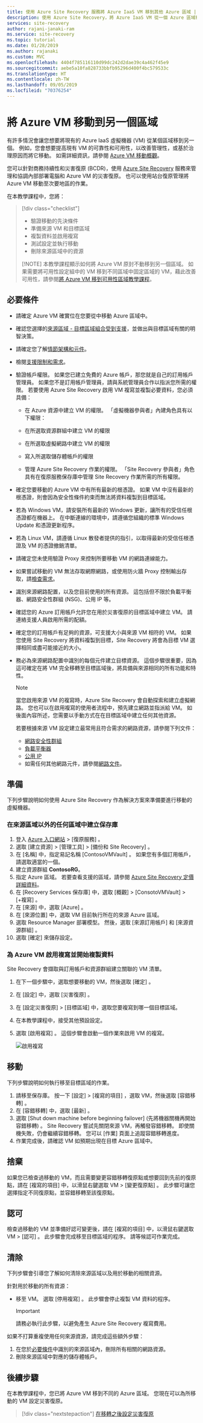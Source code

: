 ```yaml
---
title: 使用 Azure Site Recovery 服務將 Azure IaaS VM 移到其他 Azure 區域 | Microsoft Docs
description: 使用 Azure Site Recovery，將 Azure IaaS VM 從一個 Azure 區域移至另一個區域。
services: site-recovery
author: rajani-janaki-ram
ms.service: site-recovery
ms.topic: tutorial
ms.date: 01/28/2019
ms.author: rajanaki
ms.custom: MVC
ms.openlocfilehash: 4404f785116110d99dc242d2dae39c4a462f45e9
ms.sourcegitcommit: aebe5a10fa828733bbfb95296d400f4bc579533c
ms.translationtype: HT
ms.contentlocale: zh-TW
ms.lasthandoff: 09/05/2019
ms.locfileid: "70376254"
---
```

# <a name="move-azure-vms-to-another-region"></a>將 Azure VM 移動到另一個區域

有許多情況會讓您想要將現有的 Azure IaaS 虛擬機器 (VM) 從某個區域移到另一個。 例如，您會想要提高現有 VM 的可靠性和可用性，以改善管理性，或基於治理原因而將它移動。 如需詳細資訊，請參閱 [Azure VM 移動概觀](azure-to-azure-move-overview.md)。 

您可以針對商務持續性和災害復原 (BCDR)，使用 [Azure Site Recovery](site-recovery-overview.md) 服務來管理和協調內部部署電腦和 Azure VM 的災害復原。 也可以使用站台復原管理將 Azure VM 移動至次要地區的作業。

在本教學課程中，您將：

> [!div class="checklist"]
> 
> * 驗證移動的先決條件
> * 準備來源 VM 和目標區域
> * 複製資料並啟用複寫
> * 測試設定並執行移動
> * 刪除來源區域中的資源
> 
> [!NOTE]
> 本教學課程顯示如何將 Azure VM 原封不動移到另一個區域。 如果需要將可用性設定組中的 VM 移到不同區域中固定區域的 VM，藉此改善可用性，請參閱[將 Azure VM 移到可用性區域教學課程](move-azure-vms-avset-azone.md)。

## <a name="prerequisites"></a>必要條件

- 請確定 Azure VM 確實位在您要從中移動 Azure 區域中。
- 確認您選擇的[來源區域 - 目標區域組合受到支援](https://docs.microsoft.com/azure/site-recovery/azure-to-azure-support-matrix#region-support)，並做出與目標區域有關的明智決策。
- 請確定您了解[情節架構和元件](azure-to-azure-architecture.md)。
- 檢閱[支援限制和需求](azure-to-azure-support-matrix.md)。
- 驗證帳戶權限。 如果您已建立免費的 Azure 帳戶，那您就是自己的訂用帳戶管理員。 如果您不是訂用帳戶管理員，請與系統管理員合作以指派您所需的權限。 若要使用 Azure Site Recovery 啟用 VM 複寫並複製必要資料，您必須具備：

    - 在 Azure 資源中建立 VM 的權限。 「虛擬機器參與者」內建角色具有以下權限：
    - 在所選取資源群組中建立 VM 的權限
    - 在所選取虛擬網路中建立 VM 的權限
    - 寫入所選取儲存體帳戶的權限
    
    - 管理 Azure Site Recovery 作業的權限。 「Site Recovery 參與者」角色具有在復原服務保存庫中管理 Site Recovery 作業所需的所有權限。

- 確定您要移動的 Azure VM 中有所有最新的根憑證。 如果 VM 中沒有最新的根憑證，則會因為安全性條件約束而無法將資料複製到目標區域。

- 若為 Windows VM，請安裝所有最新的 Windows 更新，讓所有的受信任根憑證都在機器上。 在中斷連線的環境中，請遵循您組織的標準 Windows Update 和憑證更新程序。
    
- 若為 Linux VM，請遵循 Linux 散發者提供的指引，以取得最新的受信任根憑證及 VM 的憑證撤銷清單。
- 請確定您未使用驗證 Proxy 來控制所要移動 VM 的網路連線能力。

- 如果嘗試移動的 VM 無法存取網際網路，或使用防火牆 Proxy 控制輸出存取，請[檢查需求](azure-to-azure-tutorial-enable-replication.md#set-up-outbound-network-connectivity-for-vms)。

- 識別來源網路配置，以及您目前使用的所有資源。 這包括但不限於負載平衡器、網路安全性群組 (NSG)、公用 IP 等。

- 確認您的 Azure 訂用帳戶允許您在用於災害復原的目標區域中建立 VM。 請連絡支援人員啟用所需的配額。

- 確定您的訂用帳戶有足夠的資源，可支援大小與來源 VM 相符的 VM。 如果您使用 Site Recovery 將資料複製到目標，Site Recovery 將會為目標 VM 選擇相同或盡可能接近的大小。

- 務必為來源網路配置中識別的每個元件建立目標資源。 這個步驟很重要，因為這可確定在將 VM 完全移轉至目標區域後，將具備與來源相同的所有功能和特性。

     > [!NOTE] 
     > 當您啟用來源 VM 的複寫時，Azure Site Recovery 會自動探索和建立虛擬網路。 您也可以在啟用複寫的使用者流程中，預先建立網路並指派給 VM。 如後面內容所述，您需要以手動方式在在目標區域中建立任何其他資源。

    若要根據來源 VM 設定建立最常用且符合需求的網路資源，請參閱下列文件：
    - [網路安全性群組](https://docs.microsoft.com/azure/virtual-network/manage-network-security-group)
    - [負載平衡器](https://docs.microsoft.com/azure/load-balancer)
    -  [公用 IP](../virtual-network/virtual-network-public-ip-address.md)
    - 如需任何其他網路元件，請參閱[網路文件](https://docs.microsoft.com/azure/#pivot=products&panel=network)。



## <a name="prepare"></a>準備
下列步驟說明如何使用 Azure Site Recovery 作為解決方案來準備要進行移動的虛擬機器。 

### <a name="create-the-vault-in-any-region-except-the-source-region"></a>在來源區域以外的任何區域中建立保存庫

1. 登入 [Azure 入口網站](https://portal.azure.com) > [復原服務]  。
1. 選取 [建立資源]   > [管理工具]   > [備份和 Site Recovery]  。
1. 在 [名稱]  中，指定易記名稱 [ContosoVMVault]  。 如果您有多個訂用帳戶，請選取適當的一個。
1. 建立資源群組 **ContosoRG**。
1. 指定 Azure 區域。 若要查看支援的區域，請參閱 [Azure Site Recovery 定價詳細資料](https://azure.microsoft.com/pricing/details/site-recovery/)。
1. 在 [Recovery Services 保存庫]  中，選取 [概觀]   > [ConsotoVMVault]   > [+複寫]  。
1. 在 [來源]  中，選取 [Azure]  。
1. 在 [來源位置]  中，選取 VM 目前執行所在的來源 Azure 區域。
1. 選取 Resource Manager 部署模型。 然後，選取 [來源訂用帳戶]  和 [來源資源群組]  。
1. 選取 [確定]  來儲存設定。

### <a name="enable-replication-for-azure-vms-and-start-copying-the-data"></a>為 Azure VM 啟用複寫並開始複製資料

Site Recovery 會擷取與訂用帳戶和資源群組建立關聯的 VM 清單。

1. 在下一個步驟中，選取想要移動的 VM，然後選取 [確定]  。
1. 在 [設定]  中，選取 [災害復原]  。
1. 在 [設定災害復原]   >  [目標區域]  中，選取您要複寫到哪一個目標區域。
1. 在本教學課程中，接受其他預設設定。
1. 選取 [啟用複寫]  。 這個步驟會啟動一個作業來啟用 VM 的複寫。

    ![啟用複寫](media/tutorial-migrate-azure-to-azure/settings.png)

## <a name="move"></a>移動

下列步驟說明如何執行移至目標區域的作業。

1. 請移至保存庫。 按一下 [設定]   > [複寫的項目]  ，選取 VM，然後選取 [容錯移轉]  。
2. 在 [容錯移轉]  中，選取 [最新]  。
3. 選取 [Shut down machine before beginning failover] \(先將機器關機再開始容錯移轉)  。 Site Recovery 嘗試先關閉來源 VM，再觸發容錯移轉。 即使關機失敗，仍會繼續容錯移轉。 您可以 [作業]  頁面上追蹤容錯移轉進度。
4. 作業完成後，請確認 VM 如預期出現在目標 Azure 區域中。


## <a name="discard"></a>捨棄 

如果您已檢查過移動的 VM，而且需要變更容錯移轉復原點或想要回到先前的復原點，請在 [複寫的項目]  中，以滑鼠右鍵選取 VM > [變更復原點]  。 此步驟可讓您選擇指定不同復原點，並容錯移轉至該復原點。 


## <a name="commit"></a>認可 

檢查過移動的 VM 並準備好認可變更後，請在 [複寫的項目]  中，以滑鼠右鍵選取 VM > [認可]  。 此步驟會完成移至目標區域的程序。 請等候認可作業完成。

## <a name="clean-up"></a>清除

下列步驟會引導您了解如何清除來源區域以及用於移動的相關資源。

針對用於移動的所有資源：

- 移至 VM。 選取 [停用複寫]  。 此步驟會停止複製 VM 資料的程序。

   > [!IMPORTANT]
   > 請務必執行此步驟，以避免產生 Azure Site Recovery 複寫費用。

如果不打算重複使用任何來源資源，請完成這些額外步驟：

1. 在您於[必要條件](#prerequisites)中識別的來源區域內，刪除所有相關的網路資源。
1. 刪除來源區域中對應的儲存體帳戶。

## <a name="next-steps"></a>後續步驟

在本教學課程中，您已將 Azure VM 移到不同的 Azure 區域。 您現在可以為所移動的 VM 設定災害復原。

> [!div class="nextstepaction"]
> [在移轉之後設定災害復原](azure-to-azure-quickstart.md)

